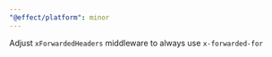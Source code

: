 ```yaml
---
"@effect/platform": minor
---
```


Adjust `xForwardedHeaders` middleware to always use `x-forwarded-for`
